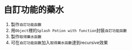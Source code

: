 # 自訂功能的藥水

1. 製作`自訂功能函數`
2. 用`Object`裡的`Splash Potion with function`封裝`自訂功能函數`
3. 製作`取得藥水函數`
4. 可在`自訂功能函數`加入`取得藥水函數`達到recursive效果